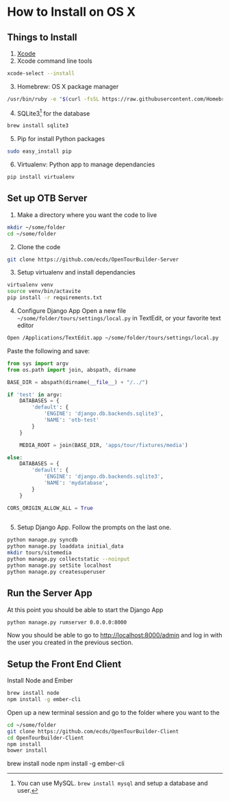 # How to Install on OS X
## Things to Install
1. [Xcode](https://itunes.apple.com/us/app/xcode/id497799835?mt=12)
2. Xcode command line tools  
```bash
xcode-select --install
```
3. Homebrew: OS X package manager 
```bash  
/usr/bin/ruby -e "$(curl -fsSL https://raw.githubusercontent.com/Homebrew/install/master/install)"  
```
4. SQLite3[^mysql] for the database 
```bash
brew install sqlite3
```
5. Pip for install Python packages
```bash
sudo easy_install pip
```
6. Virtualenv: Python app to manage dependancies  
```bash  
pip install virtualenv  
``` 

[^mysql]: You can use MySQL. `brew install mysql` and setup a database and user.

## Set up OTB Server
1. Make a directory where you want the code to live  
```bash  
mkdir ~/some/folder  
cd ~/some/folder  
```  
2. Clone the code
```bash
git clone https://github.com/ecds/OpenTourBuilder-Server
```  
3. Setup virtualenv and install dependancies  
```bash  
virtualenv venv  
source venv/bin/actavite  
pip install -r requirements.txt  
```  
4. Configure Django App
Open a new file `~/some/folder/tours/settings/local.py` in TextEdit, or your favorite text editor  
```bash  
Open /Applications/TextEdit.app ~/some/folder/tours/settings/local.py  
```  
  Paste the following and save:  
  
```python  
from sys import argv
from os.path import join, abspath, dirname

BASE_DIR = abspath(dirname(__file__) + "/../")

if 'test' in argv:
    DATABASES = {
        'default': {
            'ENGINE': 'django.db.backends.sqlite3',
            'NAME': 'otb-test'
        }
    }

    MEDIA_ROOT = join(BASE_DIR, 'apps/tour/fixtures/media')

else:
    DATABASES = {
        'default': {
            'ENGINE': 'django.db.backends.sqlite3',
            'NAME': 'mydatabase',
        }
    }

CORS_ORIGIN_ALLOW_ALL = True
  
```  

5. Setup Django App. Follow the prompts on the last one.   
 
```bash  
python manage.py syncdb  
python manage.py loaddata initial_data  
mkdir tours/sitemedia  
python manage.py collectstatic --noinput  
python manage.py setSite localhost
python manage.py createsuperuser
```  

## Run the Server App  
At this point you should be able to start the Django App
```bash
python manage.py rumserver 0.0.0.0:8000
```

Now you should be able to go to [http://localhost:8000/admin](http://localhost:8000/admin) and log in with the user you created in the previous section.

## Setup the Front End Client
Install Node and Ember
```bash
brew install node
npm install -g ember-cli
```

Open up a new terminal session and go to the folder where you want to the 

```bash  
cd ~/some/folder
git clone https://github.com/ecds/OpenTourBuilder-Client
cd OpenTourBuilder-Client
npm install
bower install
```


brew install node
npm install -g ember-cli